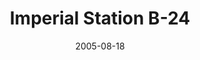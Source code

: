 ---
mission_id: space
editorsChoice:
title: "Imperial Station B-24"
authors:
    - "Geoffrey Simpson"
date: 2005-08-18
filename: "space.zip"
description: "After a covert mission Kyle and Jan find themselves caught in an Imperial tractor beam and drawn into station B-24 for a routine security search."
cover:
levelReplaced: SECBASE
difficulty: yes
bm:	yes
fme: yes
wax: yes
three_do: yes
voc: yes
gmd: no
vue: yes
lfd: yes
base: "New level from scratch" 
editors: "Dark Forge"

---